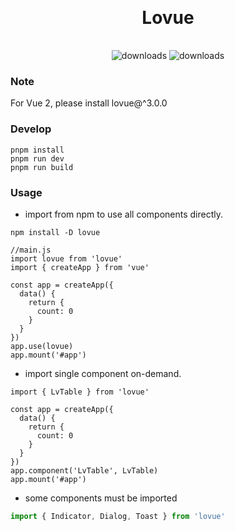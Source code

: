 <h1 style="text-align: center; margin: 30px 0 35px;">Lovue</h1>

<p style="text-align: center;">
    <img src="https://img.shields.io/npm/dt/lovue.svg?style=flat-square" alt="downloads" />
    <img src="https://img.shields.io/npm/dm/lovue.svg?style=flat-square" alt="downloads" />
</p>

### Note

For Vue 2, please install lovue@^3.0.0

### Develop

```
pnpm install
pnpm run dev
pnpm run build
```

### Usage

- import from npm to use all components directly.

```
npm install -D lovue

//main.js
import lovue from 'lovue'
import { createApp } from 'vue'

const app = createApp({
  data() {
    return {
      count: 0
    }
  }
})
app.use(lovue)
app.mount('#app')
```

- import single component on-demand.

```
import { LvTable } from 'lovue'

const app = createApp({
  data() {
    return {
      count: 0
    }
  }
})
app.component('LvTable', LvTable)
app.mount('#app')
```

- some components must be imported

```js
import { Indicator, Dialog, Toast } from 'lovue'
```
